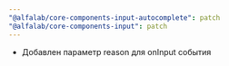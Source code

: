 ```yaml
---
"@alfalab/core-components-input-autocomplete": patch
"@alfalab/core-components-input": patch
---
```

- Добавлен параметр reason для onInput события
